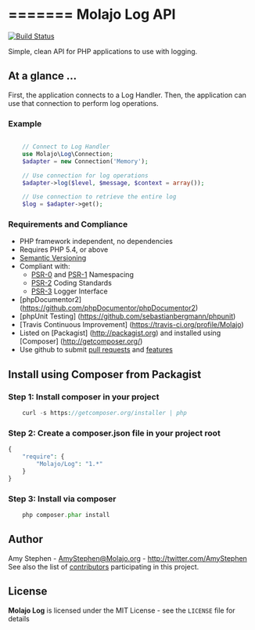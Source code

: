 
=======
Molajo Log API
=======

[![Build Status](https://travis-ci.org/Molajo/Log.png?branch=master)](https://travis-ci.org/Molajo/Log)

Simple, clean API for PHP applications to use with logging.

## At a glance ... ##
First, the application connects to a Log Handler.
Then, the application can use that connection to perform log operations.

### Example ###
```php

    // Connect to Log Handler
    use Molajo\Log\Connection;
    $adapter = new Connection('Memory');

    // Use connection for log operations
    $adapter->log($level, $message, $context = array());

    // Use connection to retrieve the entire log
    $log = $adapter->get();

```

### Requirements and Compliance ###
 * PHP framework independent, no dependencies
 * Requires PHP 5.4, or above
 * [Semantic Versioning](http://semver.org/)
 * Compliant with:
    * [PSR-0](https://github.com/php-fig/fig-standards/blob/master/accepted/PSR-0.md) and [PSR-1](https://github.com/php-fig/fig-standards/blob/master/accepted/PSR-1-basic-coding-standard.md) Namespacing
    * [PSR-2](https://github.com/php-fig/fig-standards/blob/master/accepted/PSR-2-coding-style-guide.md) Coding Standards
    * [PSR-3](https://github.com/php-fig/fig-standards/blob/master/accepted/PSR-3-logger-interface.md) Logger Interface
 * [phpDocumentor2] (https://github.com/phpDocumentor/phpDocumentor2)
 * [phpUnit Testing] (https://github.com/sebastianbergmann/phpunit)
 * [Travis Continuous Improvement] (https://travis-ci.org/profile/Molajo)
 * Listed on [Packagist] (http://packagist.org) and installed using [Composer] (http://getcomposer.org/)
 * Use github to submit [pull requests](https://github.com/Molajo/Log/pulls) and [features](https://github.com/Molajo/Log/issues)

## Install using Composer from Packagist ##

### Step 1: Install composer in your project ###

```php
    curl -s https://getcomposer.org/installer | php
```

### Step 2: Create a **composer.json** file in your project root ###

```php
{
    "require": {
        "Molajo/Log": "1.*"
    }
}
```

### Step 3: Install via composer ###

```php
    php composer.phar install
```

Author
------

Amy Stephen - <AmyStephen@Molajo.org> - <http://twitter.com/AmyStephen><br />
See also the list of [contributors](https://github.com/Molajo/Log/contributors) participating in this project.

License
-------

**Molajo Log** is licensed under the MIT License - see the `LICENSE` file for details
